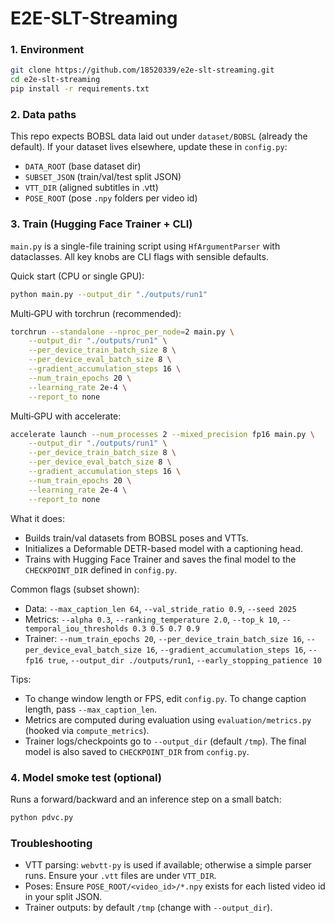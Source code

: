 # E2E-SLT-Streaming

### 1. Environment

```bash
git clone https://github.com/18520339/e2e-slt-streaming.git
cd e2e-slt-streaming
pip install -r requirements.txt
```

### 2. Data paths

This repo expects BOBSL data laid out under `dataset/BOBSL` (already the default). If your dataset lives elsewhere, update these in `config.py`:

-   `DATA_ROOT` (base dataset dir)
-   `SUBSET_JSON` (train/val/test split JSON)
-   `VTT_DIR` (aligned subtitles in .vtt)
-   `POSE_ROOT` (pose `.npy` folders per video id)

### 3. Train (Hugging Face Trainer + CLI)

`main.py` is a single-file training script using `HfArgumentParser` with dataclasses. All key knobs are CLI flags with sensible defaults.

Quick start (CPU or single GPU):

```bash
python main.py --output_dir "./outputs/run1"
```

Multi‑GPU with torchrun (recommended):

```bash
torchrun --standalone --nproc_per_node=2 main.py \
	--output_dir "./outputs/run1" \
	--per_device_train_batch_size 8 \
	--per_device_eval_batch_size 8 \
	--gradient_accumulation_steps 16 \
	--num_train_epochs 20 \
	--learning_rate 2e-4 \
	--report_to none
```

Multi‑GPU with accelerate:

```bash
accelerate launch --num_processes 2 --mixed_precision fp16 main.py \
	--output_dir "./outputs/run1" \
	--per_device_train_batch_size 8 \
	--per_device_eval_batch_size 8 \
	--gradient_accumulation_steps 16 \
	--num_train_epochs 20 \
	--learning_rate 2e-4 \
	--report_to none
```

What it does:

-   Builds train/val datasets from BOBSL poses and VTTs.
-   Initializes a Deformable DETR-based model with a captioning head.
-   Trains with Hugging Face Trainer and saves the final model to the `CHECKPOINT_DIR` defined in `config.py`.

Common flags (subset shown):

-   Data: `--max_caption_len 64`, `--val_stride_ratio 0.9`, `--seed 2025`
-   Metrics: `--alpha 0.3`, `--ranking_temperature 2.0`, `--top_k 10`, `--temporal_iou_thresholds 0.3 0.5 0.7 0.9`
-   Trainer: `--num_train_epochs 20`, `--per_device_train_batch_size 16`, `--per_device_eval_batch_size 16`, `--gradient_accumulation_steps 16`, `--fp16 true`, `--output_dir ./outputs/run1`, `--early_stopping_patience 10`

Tips:

-   To change window length or FPS, edit `config.py`. To change caption length, pass `--max_caption_len`.
-   Metrics are computed during evaluation using `evaluation/metrics.py` (hooked via `compute_metrics`).
-   Trainer logs/checkpoints go to `--output_dir` (default `/tmp`). The final model is also saved to `CHECKPOINT_DIR` from `config.py`.

### 4. Model smoke test (optional)

Runs a forward/backward and an inference step on a small batch:

```bash
python pdvc.py
```

### Troubleshooting

-   VTT parsing: `webvtt-py` is used if available; otherwise a simple parser runs. Ensure your `.vtt` files are under `VTT_DIR`.
-   Poses: Ensure `POSE_ROOT/<video_id>/*.npy` exists for each listed video id in your split JSON.
-   Trainer outputs: by default `/tmp` (change with `--output_dir`).
